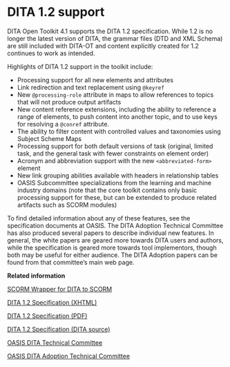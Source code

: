 # DITA 1.2 support

DITA Open Toolkit 4.1 supports the DITA 1.2 specification. While 1.2 is no longer the latest version of DITA, the grammar files \(DTD and XML Schema\) are still included with DITA-OT and content explicitly created for 1.2 continues to work as intended.

Highlights of DITA 1.2 support in the toolkit include:

-   Processing support for all new elements and attributes
-   Link redirection and text replacement using `@keyref`
-   New `@processing-role` attribute in maps to allow references to topics that will not produce output artifacts
-   New content reference extensions, including the ability to reference a range of elements, to push content into another topic, and to use keys for resolving a `@conref` attribute.
-   The ability to filter content with controlled values and taxonomies using Subject Scheme Maps
-   Processing support for both default versions of task \(original, limited task, and the general task with fewer constraints on element order\)
-   Acronym and abbreviation support with the new `<abbreviated-form>` element
-   New link grouping abilities available with headers in relationship tables
-   OASIS Subcommittee specializations from the learning and machine industry domains \(note that the core toolkit contains only basic processing support for these, but can be extended to produce related artifacts such as SCORM modules\)

To find detailed information about any of these features, see the specification documents at OASIS. The DITA Adoption Technical Committee has also produced several papers to describe individual new features. In general, the white papers are geared more towards DITA users and authors, while the specification is geared more towards tool implementors, though both may be useful for either audience. The DITA Adoption papers can be found from that committee’s main web page.

**Related information**  


[SCORM Wrapper for DITA to SCORM](https://www.oxygenxml.com/events/2014/dita-ot_day.html#SCORM_wrapper_for_DITA_to_SCORM)

[DITA 1.2 Specification \(XHTML\)](http://docs.oasis-open.org/dita/v1.2/spec/DITA1.2-spec.html)

[DITA 1.2 Specification \(PDF\)](http://docs.oasis-open.org/dita/v1.2/spec/DITA1.2-spec.pdf)

[DITA 1.2 Specification \(DITA source\)](http://docs.oasis-open.org/dita/v1.2/spec/DITA1.2-spec.zip)

[OASIS DITA Technical Committee](https://www.oasis-open.org/committees/tc_home.php?wg_abbrev=dita)

[OASIS DITA Adoption Technical Committee](https://www.oasis-open.org/committees/tc_home.php?wg_abbrev=dita-adoption)

